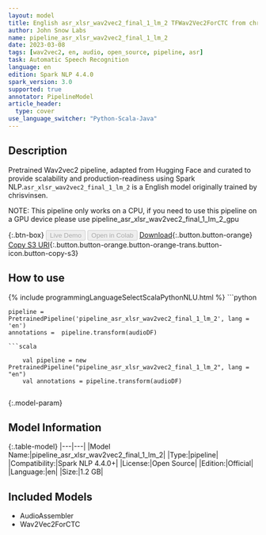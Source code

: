 ```yaml
---
layout: model
title: English asr_xlsr_wav2vec2_final_1_lm_2 TFWav2Vec2ForCTC from chrisvinsen
author: John Snow Labs
name: pipeline_asr_xlsr_wav2vec2_final_1_lm_2
date: 2023-03-08
tags: [wav2vec2, en, audio, open_source, pipeline, asr]
task: Automatic Speech Recognition
language: en
edition: Spark NLP 4.4.0
spark_version: 3.0
supported: true
annotator: PipelineModel
article_header:
  type: cover
use_language_switcher: "Python-Scala-Java"
---
```


## Description

Pretrained Wav2vec2  pipeline, adapted from Hugging Face and curated to provide scalability and production-readiness using Spark NLP.`asr_xlsr_wav2vec2_final_1_lm_2` is a English model originally trained by chrisvinsen.

NOTE: This pipeline only works on a CPU, if you need to use this pipeline on a GPU device please use pipeline_asr_xlsr_wav2vec2_final_1_lm_2_gpu

{:.btn-box}
<button class="button button-orange" disabled>Live Demo</button>
<button class="button button-orange" disabled>Open in Colab</button>
[Download](https://s3.amazonaws.com/auxdata.johnsnowlabs.com/public/models/pipeline_asr_xlsr_wav2vec2_final_1_lm_2_en_4.4.0_3.0_1678303887183.zip){:.button.button-orange}
[Copy S3 URI](s3://auxdata.johnsnowlabs.com/public/models/pipeline_asr_xlsr_wav2vec2_final_1_lm_2_en_4.4.0_3.0_1678303887183.zip){:.button.button-orange.button-orange-trans.button-icon.button-copy-s3}

## How to use



<div class="tabs-box" markdown="1">
{% include programmingLanguageSelectScalaPythonNLU.html %}
```python

    pipeline = PretrainedPipeline('pipeline_asr_xlsr_wav2vec2_final_1_lm_2', lang = 'en')
    annotations =  pipeline.transform(audioDF)
    
```
```scala

    val pipeline = new PretrainedPipeline("pipeline_asr_xlsr_wav2vec2_final_1_lm_2", lang = "en")
    val annotations = pipeline.transform(audioDF)
    
```
</div>

{:.model-param}
## Model Information

{:.table-model}
|---|---|
|Model Name:|pipeline_asr_xlsr_wav2vec2_final_1_lm_2|
|Type:|pipeline|
|Compatibility:|Spark NLP 4.4.0+|
|License:|Open Source|
|Edition:|Official|
|Language:|en|
|Size:|1.2 GB|

## Included Models

- AudioAssembler
- Wav2Vec2ForCTC